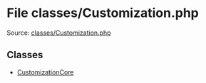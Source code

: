 File classes/Customization.php
=========

Source: [classes/Customization.php](https://github.com/PrestaShop/PrestaShop/blob/1.5.0.15/classes/Customization.php)


Classes
-------

* [CustomizationCore](class.CustomizationCore.md)

